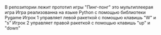 В репозитории лежит прототип игры "Пинг-понг" это мультиплеерая игра
Игра реализованна на языке Python с помощью библиотеки Pygame
Игрок 1 управляет левой ракеткой с помощью клавишь "W" и "s"
Игрок 2 управляет правой ракеткой с помощью клавишь "up" и "down"
